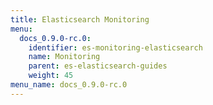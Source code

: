 ```yaml
---
title: Elasticsearch Monitoring
menu:
  docs_0.9.0-rc.0:
    identifier: es-monitoring-elasticsearch
    name: Monitoring
    parent: es-elasticsearch-guides
    weight: 45
menu_name: docs_0.9.0-rc.0
---
```


